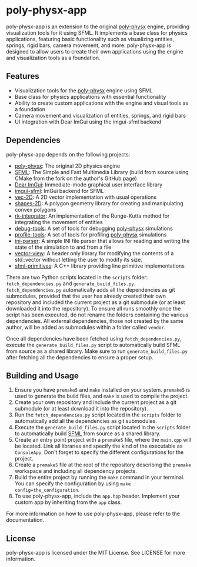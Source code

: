 # poly-physx-app

poly-physx-app is an extension to the original [poly-physx](https://github.com/ismawno/poly-physx) engine, providing visualization tools for it using SFML. It implements a base class for physics applications, featuring basic functionality such as visualizing entities, springs, rigid bars, camera movement, and more. poly-physx-app is designed to allow users to create their own applications using the engine and visualization tools as a foundation.

## Features

- Visualization tools for the [poly-physx](https://github.com/ismawno/poly-physx) engine using SFML
- Base class for physics applications with essential functionality
- Ability to create custom applications with the engine and visual tools as a foundation
- Camera movement and visualization of entities, springs, and rigid bars
- UI integration with Dear ImGui using the imgui-sfml backend

## Dependencies

poly-physx-app depends on the following projects:

- [poly-physx](https://github.com/ismawno/poly-physx): The original 2D physics engine
- [SFML](https://github.com/ismawno/SFML): The Simple and Fast Multimedia Library (build from source using CMake from the fork on the author's GitHub page)
- [Dear ImGui](https://github.com/ismawno/imgui): Immediate-mode graphical user interface library
- [imgui-sfml](https://github.com/ismawno/imgui-sfml): ImGui backend for SFML
- [vec-2D](https://github.com/ismawno/vec-2D): A 2D vector implementation with usual operations
- [shapes-2D](https://github.com/ismawno/shapes-2D): A polygon geometry library for creating and manipulating convex polygons
- [rk-integrator](https://github.com/ismawno/rk-integrator): An implementation of the Runge-Kutta method for integrating the movement of entities
- [debug-tools](https://github.com/ismawno/debug-tools): A set of tools for debugging [poly-physx](https://github.com/ismawno/poly-physx) simulations
- [profile-tools](https://github.com/ismawno/profile-tools): A set of tools for profiling [poly-physx](https://github.com/ismawno/poly-physx) simulations
- [ini-parser](https://github.com/ismawno/ini-parser): A simple INI file parser that allows for reading and writing the state of the simulation to and from a file
- [vector-view](https://github.com/ismawno/vector-view): A header only library for modifying the contents of a std::vector without letting the user to modify its size.
- [sfml-primitives](https://github.com/ismawno/sfml-primitives): A C++ library providing line primitive implementations

There are two Python scripts located in the `scripts` folder: `fetch_dependencies.py` and `generate_build_files.py`. `fetch_dependencies.py` automatically adds all the dependencies as git submodules, provided that the user has already created their own repository and included the current project as a git submodule (or at least downloaded it into the repository). To ensure all runs smoothly once the script has been executed, do not rename the folders containing the various dependencies. All external dependencies, those not created by the same author, will be added as submodules within a folder called `vendor`.

Once all dependencies have been fetched using `fetch_dependencies.py`, execute the `generate_build_files.py` script to automatically build SFML from source as a shared library. Make sure to run `generate_build_files.py` after fetching all the dependencies to ensure a proper setup.


## Building and Usage

1. Ensure you have `premake5` and `make` installed on your system. `premake5` is used to generate the build files, and `make` is used to compile the project.
2. Create your own repository and include the current project as a git submodule (or at least download it into the repository).
3. Run the `fetch_dependencies.py` script located in the `scripts` folder to automatically add all the dependencies as git submodules.
4. Execute the `generate_build_files.py` script located in the `scripts` folder to automatically build [SFML](https://github.com/ismawno/SFML) from source as a shared library.
5. Create an entry point project with a `premake5` file, where the `main.cpp` will be located. Link all libraries and specify the kind of the executable as `ConsoleApp`. Don't forget to specify the different configurations for the project.
6. Create a `premake5` file at the root of the repository describing the `premake` workspace and including all dependency projects.
7. Build the entire project by running the `make` command in your terminal. You can specify the configuration by using `make config=the_configuration`.
8. To use poly-physx-app, include the `app.hpp` header. Implement your custom app by inheriting from the `app` class.

For more information on how to use poly-physx-app, please refer to the documentation.

## License

poly-physx-app is licensed under the MIT License. See LICENSE for more information.
